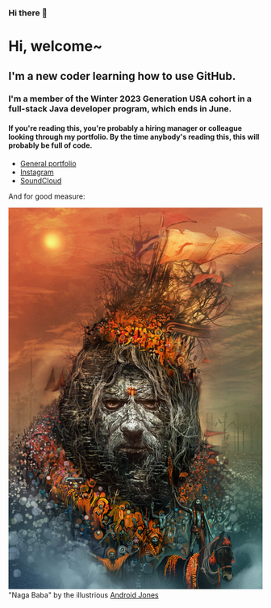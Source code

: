 ### Hi there 👋

<!--
**richard-hartnell/richard-hartnell** is a ✨ _special_ ✨ repository because its `README.md` (this file) appears on your GitHub profile.

Here are some ideas to get you started:

- 🔭 I’m currently working on ...
- 🌱 I’m currently learning ...
- 👯 I’m looking to collaborate on ...
- 🤔 I’m looking for help with ...
- 💬 Ask me about ...
- 📫 How to reach me: ...
- 😄 Pronouns: ...
- ⚡ Fun fact: ...
-->
# Hi, welcome~

## I'm a new coder learning how to use GitHub.

### I'm a member of the Winter 2023 Generation USA cohort in a full-stack Java developer program, which ends in June.

#### If you're reading this, you're probably a hiring manager or colleague looking through my portfolio. By the time anybody's reading this, this will probably be full of code.

- [General portfolio](https://www.richardhartnell.com)
- [Instagram](https://www.contactballer)
- [SoundCloud](https://www.soundcloud.com/velveteen)

And for good measure:

![img](./Android_Jones_Naga_Baba.jpg)
"Naga Baba" by the illustrious [Android Jones](https://www.androidjones.com)

